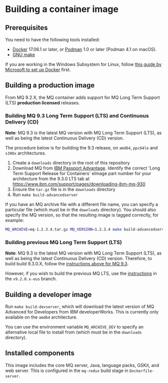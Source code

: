 # Building a container image

## Prerequisites

You need to have the following tools installed:

* [Docker](https://www.docker.com/) 17.06.1 or later, or [Podman](https://podman.io) 1.0 or later (Podman 4.1 on macOS).
* [GNU make](https://www.gnu.org/software/make/)

If you are working in the Windows Subsystem for Linux, follow [this guide by Microsoft to set up Docker](https://blogs.msdn.microsoft.com/commandline/2017/12/08/cross-post-wsl-interoperability-with-docker/) first.

## Building a production image

From MQ 9.2.X, the MQ container adds support for MQ Long Term Support (LTS) **production licensed** releases.

### Building MQ 9.3 Long Term Support (LTS) and Continuous Delivery (CD)

**Note**: MQ 9.3 is the latest MQ version with MQ Long Term Support (LTS), as well as being the latest Continuous Delivery (CD) version.

The procedure below is for building the 9.3 release, on `amd64`, `ppc64le` and `s390x` architectures.

1. Create a `downloads` directory in the root of this repository
2. Download MQ from [IBM Passport Advantage](https://www.ibm.com/software/passportadvantage/). Identify the correct 'Long Term Support Release for Containers' eImage part number for your architecture from the 9.3.0 LTS tab at https://www.ibm.com/support/pages/downloading-ibm-mq-930
3. Ensure the `tar.gz` file is in the `downloads` directory
4. Run `make build-advancedserver`

If you have an MQ archive file with a different file name, you can specify a particular file (which must be in the `downloads` directory).  You should also specify the MQ version, so that the resulting image is tagged correctly, for example:

```bash
MQ_ARCHIVE=mq-1.2.3.4.tar.gz MQ_VERSION=1.2.3.4 make build-advancedserver
```

### Building previous MQ Long Term Support (LTS)

**Note**: MQ 9.3 is the latest MQ version with MQ Long Term Support (LTS), as well as being the latest Continuous Delivery (CD) version. Therefore, to build build 9.3.0.X, follow the [instructions above for MQ 9.3](#building-mq-93-long-term-support-lts-and-continuous-delivery-cd).

However, if you wish to build the previous MQ LTS, use the [instructions](https://github.ibm.com/mq-cloudpak/mq-container/blob/v9.2.0.x-eus/docs/building.md#mq-long-term-support-lts) in the `v9.2.0.x-eus` branch.

## Building a developer image

Run `make build-devserver`, which will download the latest version of MQ Advanced for Developers from IBM developerWorks.  This is currently only available on the `amd64` architecture.

You can use the environment variable `MQ_ARCHIVE_DEV` to specify an alternative local file to install from (which must be in the `downloads` directory).

## Installed components

This image includes the core MQ server, Java, language packs, GSKit, and web server.  This is configured in the `mq-redux` build stage in `Dockerfile-server`.

